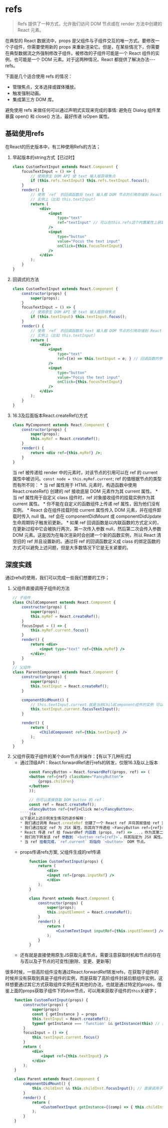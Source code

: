 # refs
>Refs 提供了一种方式，允许我们访问 DOM 节点或在 render 方法中创建的 React 元素。

在典型的 React 数据流中，props 是父组件与子组件交互的唯一方式。要修改一个子组件，你需要使用新的 props 来重新渲染它。但是，在某些情况下，你需要在典型数据流之外强制修改子组件。被修改的子组件可能是一个 React 组件的实例，也可能是一个 DOM 元素。对于这两种情况，React 都提供了解决办法---refs。

下面是几个适合使用 refs 的情况：
* 管理焦点，文本选择或媒体播放。
* 触发强制动画。
* 集成第三方 DOM 库。

避免使用 refs 来做任何可以通过声明式实现来完成的事情: 避免在 Dialog 组件里暴露 open() 和 close() 方法，最好传递 isOpen 属性。

## 基础使用refs
在React的历史版本中，有三种使用Refs的方法；
1. 早起版本的string方式【已过时】
    ````jsx
    class CustomTextInput extends React.Component {
        focusTextInput = () => {
            // 使用原生 DOM API 使 text 输入框获得焦点
            if (this.refs.textInput) this.refs.textInput.focus();
        }
        render() {
            // 使用 `ref` 的回调函数将 text 输入框 DOM 节点的引用存储到 React
            // 实例上（比如 this.textInput）
            return (
                <div>
                    <input
                        type="text"
                        ref="textInput" // 可以在this.refs这个内置属性上获取到
                    />
                    <input
                        type="button"
                        value="Focus the text input"
                        onClick={this.focusTextInput}
                    />
                </div>
            );
        }
    }
    ````
2. 回调式的方法
    ````jsx
    class CustomTextInput extends React.Component {
        constructor(props) {
            super(props);
        }
        focusTextInput = () => {
            // 使用原生 DOM API 使 text 输入框获得焦点
            if (this.textInput) this.textInput.focus();
        }
        render() {
            // 使用 `ref` 的回调函数将 text 输入框 DOM 节点的引用存储到 React
            // 实例上（比如 this.textInput）
            return (
                <div>
                    <input
                        type="text"
                        ref={(e) => this.textInput = e; } // 回调函数的参数就是该元素/组件，直接赋值给一个属性即可
                    />
                    <input
                        type="button"
                        value="Focus the text input"
                        onClick={this.focusTextInput}
                    />
                </div>
            );
        }
    }
    ````
3. 16.3及后面版本React.createRef()方式
    ````jsx
    class MyComponent extends React.Component {
        constructor(props) {
            super(props);
            this.myRef = React.createRef();
        }
        render() {
            return <div ref={this.myRef} />;
        }
    }
    ````
    当 ref 被传递给 render 中的元素时，对该节点的引用可以在 ref 的 current 属性中被访问。`const node = this.myRef.current`; 
    ref 的值根据节点的类型而有所不同：
        * 当 ref 属性用于 HTML 元素时，构造函数中使用 React.createRef() 创建的 ref 接收底层 DOM 元素作为其 current 属性。
        * 当 ref 属性用于自定义 class 组件时，ref 对象接收组件的挂载实例作为其 current 属性。
        * 你不能在自定义的函数组件上传递 ref 属性，因为他们没有实例。
        * React 会在组件挂载时给 current 属性传入 DOM 元素，并在组件卸载时传入 null 值。ref 会在 componentDidMount 或 componentDidUpdate 生命周期钩子触发前更新。
        * 如果 ref 回调函数是以内联函数的方式定义的，在更新过程中它会被执行两次，第一次传入参数 null，然后第二次会传入参数 DOM 元素。这是因为在每次渲染时会创建一个新的函数实例，所以 React 清空旧的 ref 并且设置新的。通过将 ref 的回调函数定义成 class 的绑定函数的方式可以避免上述问题，但是大多数情况下它是无关紧要的。

## 深度实践
通过refs的使用，我们可以完成一些我们想要的工作；
1. 父组件直接调用子组件的方法
    ````jsx
    // 子组件
    class ChildComponent extends React.Component {
        constructor(props) {
            super(props);
            this.myRef = React.createRef();
        }
        focusInput = () => {
            this.myRef.current.focus()
        }
        render() {
            return <div>
                <input type="text" ref={this.myRef} />
            </div>;
        }
    }
    // 父组件
    class ParentComponent extends React.Component {
        constructor(props) {
            super(props);
            this.textInput = React.createRef();
        }

        componentDidMount() {
            // this.textInput.current 就是当前ChildComponent组件的实例 可以直接调用子组件的实例方法focusInput
            this.textInput.current.focusTextInput();
        }

        render() {
            return (
                <ChildComponent ref={this.textInput} />
            );
        }
    }
    ````
2. 父组件获取子组件的某个dom节点并操作：【有以下几种形式】
    * 通过顶级API：React.forwardRef进行refs的转发，仅限16.3及以上版本
        ````jsx
            const FancyButton = React.forwardRef((props, ref) => (
            <button ref={ref} className="FancyButton">
                {props.children}
            </button>
            ));

            // 你可以直接获取 DOM button 的 ref：
            const ref = React.createRef();
            <FancyButton ref={ref}>Click me!</FancyButton>;
        ````jsx
        以下是对上述示例发生情况的逐步解释：
        * 我们通过调用 React.createRef 创建了一个 React ref 并将其赋值给 ref 变量。
        * 我们通过指定 ref 为 JSX 属性，将其向下传递给 <FancyButton ref={ref}>。
        * React 传递 ref 给 fowardRef 内函数 (props, ref) => ...，作为其第二个参数。
        * 我们向下转发该 ref 参数到 `<button ref={ref}>`，将其指定为 JSX 属性。
        * 当 ref 挂载完成，`ref.current` 将指向 `<button>` DOM 节点。
    * props传递refs方案, 父组件生成的ref传递
        ````jsx
            function CustomTextInput(props) {
                return (
                    <div>
                    <input ref={props.inputRef} />
                    </div>
                );
            }

            class Parent extends React.Component {
                constructor(props) {
                    super(props);
                    this.inputElement = React.createRef();
                }
                render() {
                    return (
                        <CustomTextInput inputRef={this.inputElement} />
                    );
                }
            }
        ````
    * 还有就是直接使用原生JS获取元素节点，需要注意获取时机和节点的存在与否以及子节点的可变性[删除、变更、更新等]

很多时候，一些高阶组件没有通过React.forwardRef转发refs，在获取子组件的时候并没有获取到真是子组件的实例，而是获取了高阶组件封装后额组件实例，这样想要通过其它方式获取组件实例还有其他的办法，也就是通过特定的props，借鉴上面的props获取子组件下的dom节点，可以用来获取子组件的`this`关键字；
````jsx
    function CustomTextInput(props) {
        constructor(props) {
            super(props)
            const { getInstance } = props
            this.textInput = React.createRef();
            typeof getInstance === 'function' && getInstance(this) // 把子组件实例给到父组件，方便其中的方法能够被其他组件调用
        }
        focusInput = () => {
            this.textInput.current.focus()
        }
        return (
            <div>
                <input ref={this.textInput} />
            </div>
        );
    }

    class Parent extends React.Component {
        componentDidMount() {
            this.childInst && this.childInst.focusInput(); // 直接调用子组件实例
        }
        render() {
            return (
                <CustomTextInput getInstance={(comp) => { this.childInst = comp }} />
            );
        }
    }
````

